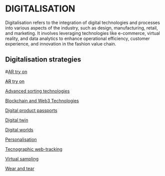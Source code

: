 # DIGITALISATION

Digitalisation refers to the integration of digital technologies and processes into various aspects of the industry, such as design, manufacturing, retail, and marketing. It involves leveraging technologies like e-commerce, virtual reality, and data analytics to enhance operational efficiency, customer experience, and innovation in the fashion value chain.

## Digitalisation strategies

#[AR try on](http://circularloopholes.net/category/digitalization/AR%20try-on.html)

<a href="http://circularloopholes.net/category/digitalization/AR%20try-on.html" style="color: black; text-decoration: underline;text-decoration-style: dotted;">AR try on</a>



[Advanced sorting technologies](http://circularloopholes.net/category/digitalization/Advanced%20sorting%20technologies.html)


[Blockchain and Web3 Technologies](http://circularloopholes.net/category/digitalization/Blockchain%20and%20Web3%20Technologies.html)


[Digital product passports](http://circularloopholes.net/category/digitalization/Digital%20Product%20Passports.html)


[Digital twin](http://circularloopholes.net/category/digitalization/Digital%20Twin.html)


[Digital worlds](http://circularloopholes.net/category/digitalization/Digital%20Worlds.html)


[Personalisation](http://circularloopholes.net/category/digitalization/Personalisation.html)


[Tecnographic web-tracking](http://circularloopholes.net/category/digitalization/Tecnographic%20Web-Tracking.html)


[Virtual sampling](http://circularloopholes.net/category/digitalization/Virtual%20Sampling.html)

[Wear and tear](https://circularloopholes.net/category/digitalization/Wear%20and%20tear.html)
